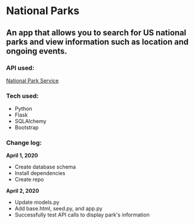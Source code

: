 # National Parks
## An app that allows you to search for US national parks and view information such as location and ongoing events. 

### API used: 
[National Park Service](https://www.nps.gov/subjects/developer/index.htm) 

### Tech used: 
- Python
- Flask
- SQLAlchemy
- Bootstrap 

### Change log: 

**April 1, 2020**
- Create database schema 
- Install dependencies 
- Create repo
  
**April 2, 2020**
- Update models.py
- Add base.html, seed.py, and app.py
- Successfully test API calls to display park's information 